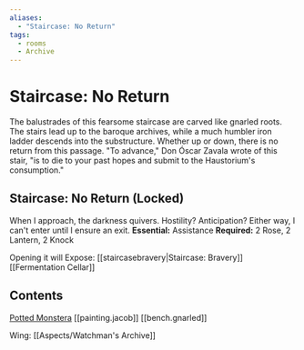 ```yaml
---
aliases:
  - "Staircase: No Return"
tags:
  - rooms
  - Archive
---
```

# Staircase: No Return
The balustrades of this fearsome staircase are carved like gnarled roots. The stairs lead up to the baroque archives, while a much humbler iron ladder descends into the substructure. Whether up or down, there is no return from this passage. "To advance," Don Óscar Zavala wrote of this stair, "is to die to your past hopes and submit to the Haustorium's consumption."
## Staircase: No Return (Locked)
When I approach, the darkness quivers. Hostility? Anticipation? Either way, I can't enter until I ensure an exit.
**Essential:** Assistance
**Required:** 2 Rose, 2 Lantern, 2 Knock

Opening it will Expose:
[[staircasebravery|Staircase: Bravery]]
[[Fermentation Cellar]]
## Contents
[Potted Monstera](https://uadaf.theevilroot.xyz/rowenarium/element/pot.swiss)
[[painting.jacob]]
[[bench.gnarled]]

Wing: [[Aspects/Watchman's Archive]]
